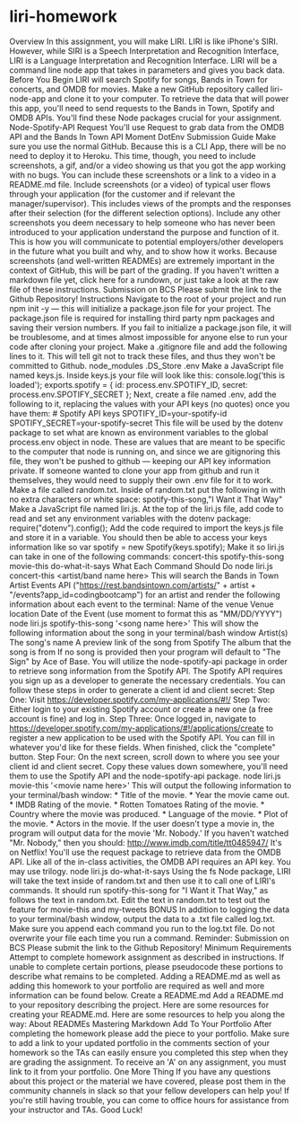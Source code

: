 # liri-homework
Overview In this assignment, you will make LIRI. LIRI is like iPhone's SIRI. However, while SIRI is a Speech Interpretation and Recognition Interface, LIRI is a Language Interpretation and Recognition Interface. LIRI will be a command line node app that takes in parameters and gives you back data.  Before You Begin LIRI will search Spotify for songs, Bands in Town for concerts, and OMDB for movies.  Make a new GitHub repository called liri-node-app and clone it to your computer.  To retrieve the data that will power this app, you'll need to send requests to the Bands in Town, Spotify and OMDB APIs. You'll find these Node packages crucial for your assignment.  Node-Spotify-API  Request  You'll use Request to grab data from the OMDB API and the Bands In Town API Moment  DotEnv  Submission Guide Make sure you use the normal GitHub. Because this is a CLI App, there will be no need to deploy it to Heroku. This time, though, you need to include screenshots, a gif, and/or a video showing us that you got the app working with no bugs. You can include these screenshots or a link to a video in a README.md file.  Include screenshots (or a video) of typical user flows through your application (for the customer and if relevant the manager/supervisor). This includes views of the prompts and the responses after their selection (for the different selection options).  Include any other screenshots you deem necessary to help someone who has never been introduced to your application understand the purpose and function of it. This is how you will communicate to potential employers/other developers in the future what you built and why, and to show how it works.  Because screenshots (and well-written READMEs) are extremely important in the context of GitHub, this will be part of the grading.  If you haven't written a markdown file yet, click here for a rundown, or just take a look at the raw file of these instructions.  Submission on BCS Please submit the link to the Github Repository! Instructions Navigate to the root of your project and run npm init -y — this will initialize a package.json file for your project. The package.json file is required for installing third party npm packages and saving their version numbers. If you fail to initialize a package.json file, it will be troublesome, and at times almost impossible for anyone else to run your code after cloning your project.  Make a .gitignore file and add the following lines to it. This will tell git not to track these files, and thus they won't be committed to Github.  node_modules .DS_Store .env Make a JavaScript file named keys.js. Inside keys.js your file will look like this: console.log('this is loaded');  exports.spotify = {   id: process.env.SPOTIFY_ID,   secret: process.env.SPOTIFY_SECRET }; Next, create a file named .env, add the following to it, replacing the values with your API keys (no quotes) once you have them: # Spotify API keys  SPOTIFY_ID=your-spotify-id SPOTIFY_SECRET=your-spotify-secret This file will be used by the dotenv package to set what are known as environment variables to the global process.env object in node. These are values that are meant to be specific to the computer that node is running on, and since we are gitignoring this file, they won't be pushed to github — keeping our API key information private.  If someone wanted to clone your app from github and run it themselves, they would need to supply their own .env file for it to work.  Make a file called random.txt.  Inside of random.txt put the following in with no extra characters or white space:  spotify-this-song,"I Want it That Way" Make a JavaScript file named liri.js.  At the top of the liri.js file, add code to read and set any environment variables with the dotenv package:  require("dotenv").config(); Add the code required to import the keys.js file and store it in a variable. You should then be able to access your keys information like so  var spotify = new Spotify(keys.spotify); Make it so liri.js can take in one of the following commands:  concert-this  spotify-this-song  movie-this  do-what-it-says  What Each Command Should Do node liri.js concert-this &lt;artist/band name here>  This will search the Bands in Town Artist Events API ("https://rest.bandsintown.com/artists/" + artist + "/events?app_id=codingbootcamp") for an artist and render the following information about each event to the terminal:  Name of the venue  Venue location  Date of the Event (use moment to format this as "MM/DD/YYYY")  node liri.js spotify-this-song '&lt;song name here>'  This will show the following information about the song in your terminal/bash window  Artist(s)  The song's name  A preview link of the song from Spotify  The album that the song is from  If no song is provided then your program will default to "The Sign" by Ace of Base.  You will utilize the node-spotify-api package in order to retrieve song information from the Spotify API.  The Spotify API requires you sign up as a developer to generate the necessary credentials. You can follow these steps in order to generate a client id and client secret:  Step One: Visit https://developer.spotify.com/my-applications/#!/  Step Two: Either login to your existing Spotify account or create a new one (a free account is fine) and log in.  Step Three: Once logged in, navigate to https://developer.spotify.com/my-applications/#!/applications/create to register a new application to be used with the Spotify API. You can fill in whatever you'd like for these fields. When finished, click the "complete" button.  Step Four: On the next screen, scroll down to where you see your client id and client secret. Copy these values down somewhere, you'll need them to use the Spotify API and the node-spotify-api package.  node liri.js movie-this '&lt;movie name here>'  This will output the following information to your terminal/bash window:    * Title of the movie.   * Year the movie came out.   * IMDB Rating of the movie.   * Rotten Tomatoes Rating of the movie.   * Country where the movie was produced.   * Language of the movie.   * Plot of the movie.   * Actors in the movie. If the user doesn't type a movie in, the program will output data for the movie 'Mr. Nobody.'  If you haven't watched "Mr. Nobody," then you should: http://www.imdb.com/title/tt0485947/  It's on Netflix!  You'll use the request package to retrieve data from the OMDB API. Like all of the in-class activities, the OMDB API requires an API key. You may use trilogy.  node liri.js do-what-it-says  Using the fs Node package, LIRI will take the text inside of random.txt and then use it to call one of LIRI's commands.  It should run spotify-this-song for "I Want it That Way," as follows the text in random.txt.  Edit the text in random.txt to test out the feature for movie-this and my-tweets  BONUS In addition to logging the data to your terminal/bash window, output the data to a .txt file called log.txt.  Make sure you append each command you run to the log.txt file.  Do not overwrite your file each time you run a command.  Reminder: Submission on BCS Please submit the link to the Github Repository! Minimum Requirements Attempt to complete homework assignment as described in instructions. If unable to complete certain portions, please pseudocode these portions to describe what remains to be completed. Adding a README.md as well as adding this homework to your portfolio are required as well and more information can be found below.  Create a README.md Add a README.md to your repository describing the project. Here are some resources for creating your README.md. Here are some resources to help you along the way:  About READMEs  Mastering Markdown  Add To Your Portfolio After completing the homework please add the piece to your portfolio. Make sure to add a link to your updated portfolio in the comments section of your homework so the TAs can easily ensure you completed this step when they are grading the assignment. To receive an 'A' on any assignment, you must link to it from your portfolio.  One More Thing If you have any questions about this project or the material we have covered, please post them in the community channels in slack so that your fellow developers can help you! If you're still having trouble, you can come to office hours for assistance from your instructor and TAs.  Good Luck!
